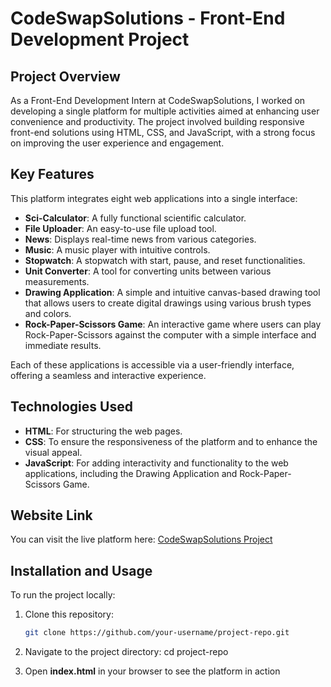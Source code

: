 # CodeSwapSolutions - Front-End Development Project

## Project Overview

As a Front-End Development Intern at CodeSwapSolutions, I worked on developing a single platform for multiple activities aimed at enhancing user convenience and productivity. The project involved building responsive front-end solutions using HTML, CSS, and JavaScript, with a strong focus on improving the user experience and engagement.

## Key Features

This platform integrates eight web applications into a single interface:
- **Sci-Calculator**: A fully functional scientific calculator.
- **File Uploader**: An easy-to-use file upload tool.
- **News**: Displays real-time news from various categories.
- **Music**: A music player with intuitive controls.
- **Stopwatch**: A stopwatch with start, pause, and reset functionalities.
- **Unit Converter**: A tool for converting units between various measurements.
- **Drawing Application**: A simple and intuitive canvas-based drawing tool that allows users to create digital drawings using various brush types and colors.
- **Rock-Paper-Scissors Game**: An interactive game where users can play Rock-Paper-Scissors against the computer with a simple interface and immediate results.

Each of these applications is accessible via a user-friendly interface, offering a seamless and interactive experience.

## Technologies Used

- **HTML**: For structuring the web pages.
- **CSS**: To ensure the responsiveness of the platform and to enhance the visual appeal.
- **JavaScript**: For adding interactivity and functionality to the web applications, including the Drawing Application and Rock-Paper-Scissors Game.

## Website Link

You can visit the live platform here: [CodeSwapSolutions Project](https://code-swap-solutions.vercel.app/#about)

## Installation and Usage

To run the project locally:

1. Clone this repository:

   ```bash
   git clone https://github.com/your-username/project-repo.git
   
2. Navigate to the project directory:
   cd project-repo

3. Open **index.html** in your browser to see the platform in action
